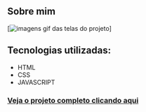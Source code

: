 ## Sobre mim
[<img src="sobre_mim.gif" alt="imagens gif das telas do projeto">]
## Tecnologias utilizadas:
- HTML
- CSS
- JAVASCRIPT
### [Veja o projeto completo clicando aqui](https://sobre-mim-eosin.vercel.app/)


